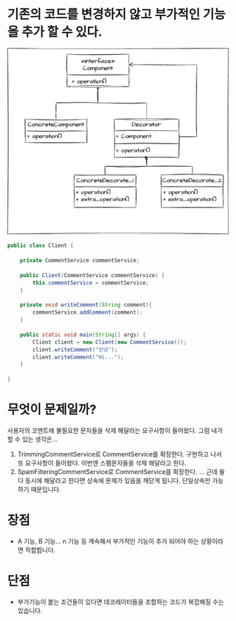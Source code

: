 # 기존의 코드를 변경하지 않고 부가적인 기능을 추가 할 수 있다.

![컴포짓 패턴 클래스 다이어그램](./decorator_basic.drawio.png)

```java
public class Client {

    private CommentService commentService;

    public Client(CommentService commentService) {
        this.commentService = commentService;
    }

    private void writeComment(String comment){
        commentService.addComment(comment);
    }

    public static void main(String[] args) {
        Client client = new Client(new CommentService());
        client.writeComment("안녕");
        client.writeComment("Hi...");
    }

}
```

# 무엇이 문제일까?
사용자의 코멘트에 불필요한 문자들을 삭제 해달라는 요구사항이 들어왔다.
그럼 내가 할 수 있는 생각은...
1. TrimmingCommentService로 CommentService를 확장한다.
구현하고 나서 또 요구사항이 들어왔다. 이번엔 스팸문자들을 삭제 해달라고 한다.
2. SpamFilteringCommentService로 CommentService를 확장한다.
...
근데 둘 다 동시에 해달라고 한다면 상속에 문제가 있음을 깨닫게 됩니다.
단일상속만 가능하기 때문입니다.

# 장점
- A 기능, B 기능... n 기능 등 계속해서 부가적인 기능이 추가 되어야 하는 상황이라면 적합합니다.

# 단점
- 부가기능이 붙는 조건들이 있다면 데코레이터들을 조합하는 코드가 복잡해질 수는 있습니다.
